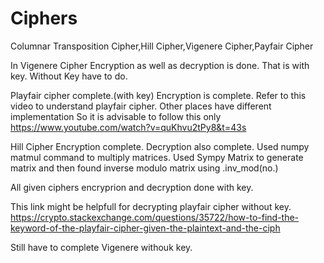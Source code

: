 # Ciphers
Columnar Transposition Cipher,Hill Cipher,Vigenere Cipher,Payfair Cipher

In Vigenere Cipher Encryption as well as decryption is done.
That is with key.
Without Key have to do.

Playfair cipher complete.(with key)
Encryption is complete.
Refer to this video to understand playfair cipher.
Other places have different implementation So it is advisable to follow this only
https://www.youtube.com/watch?v=quKhvu2tPy8&t=43s

Hill Cipher Encryption complete.
Decryption also complete.
Used numpy matmul command to multiply matrices.
Used Sympy Matrix to generate matrix and then found inverse modulo matrix using .inv_mod(no.)

All given ciphers encryprion and decryption done with key.

This link might be helpfull for decrypting playfair cipher without key.
https://crypto.stackexchange.com/questions/35722/how-to-find-the-keyword-of-the-playfair-cipher-given-the-plaintext-and-the-ciph

Still have to complete Vigenere withouk key.

